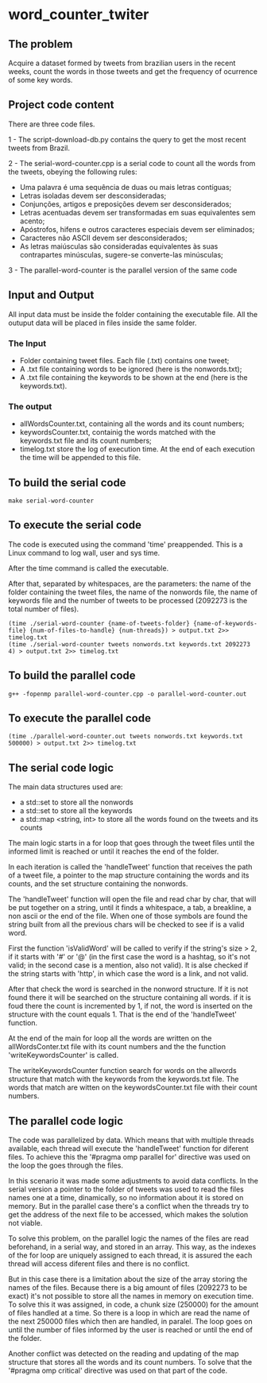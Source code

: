 # word_counter_twiter

## The problem

Acquire a dataset formed by tweets from brazilian users in the recent weeks, count the words in those tweets and get the frequency of ocurrence of some key words.

## Project code content
There are three code files. 

1 - The script-download-db.py contains the query to get the most recent tweets from Brazil.

2 - The serial-word-counter.cpp is a serial code to count all the words from the tweets, obeying the following rules:
- Uma palavra é uma sequência de duas ou mais letras contíguas;
- Letras isoladas devem ser desconsideradas;
- Conjunções, artigos e preposições devem ser desconsiderados;
- Letras acentuadas devem ser transformadas em suas equivalentes sem acento;
- Apóstrofos, hifens e outros caracteres especiais devem ser eliminados;
- Caracteres não ASCII devem ser desconsiderados;
- As letras maiúsculas são consideradas equivalentes às suas contrapartes minúsculas, sugere-se converte-las minúsculas;

3 - The parallel-word-counter is the parallel version of the same code

## Input and Output
All input data must be inside the folder containing the executable file. All the outuput data will be placed in files inside the same folder.

### The Input 
- Folder containing tweet files. Each file (.txt) contains one tweet; 
- A .txt file containing words to be ignored (here is the nonwords.txt); 
- A .txt file containing the keywords to be shown at the end (here is the keywords.txt).

### The output
- allWordsCounter.txt, containing all the words and its count numbers;
- keywordsCounter.txt, containig the words matched with the keywords.txt file and its count numbers;
- timelog.txt store the log of execution time. At the end of each execution the time will be appended to this file.

    
## To build the serial code
    make serial-word-counter

## To execute the serial code
The code is executed using the command 'time' preappended. This is a Linux command to log wall, user and sys time.

After the time command is called the executable.

After that, separated by whitespaces, are the parameters: the name of the folder containing the tweet files, the name of the nonwords file, the name of keywords file and the number of tweets to be processed (2092273 is the total number of files).

    (time ./serial-word-counter {name-of-tweets-folder} {name-of-keywords-file} {num-of-files-to-handle} {num-threads}) > output.txt 2>> timelog.txt
    (time ./serial-word-counter tweets nonwords.txt keywords.txt 2092273 4) > output.txt 2>> timelog.txt

## To build the parallel code
	g++ -fopenmp parallel-word-counter.cpp -o parallel-word-counter.out
	
## To execute the parallel code
	(time ./parallel-word-counter.out tweets nonwords.txt keywords.txt 500000) > output.txt 2>> timelog.txt

    
## The serial code logic

The main data structures used are:
- a std::set <string> to store all the nonwords
- a std::set <string> to store all the keywords
- a std::map <string, int> to store all the words found on the tweets and its counts

The main logic starts in a for loop that goes through the tweet files until the informed limit is reached or until it reaches the end of the folder.

In each iteration is called the 'handleTweet' function that receives the path of a tweet file, a pointer to the map structure containing the words and its counts, and the set structure containing the nonwords.

The 'handleTweet' function will open the file and read char by char, that will be put together on a string, until it finds a whitespace, a tab, a breakline, a non ascii or the end of the file. When one of those symbols are found the string built from all the previous chars will be checked to see if is a valid word.

First the function 'isValidWord' will be called to verify if the string's size > 2, if it starts with '#' or '@' (in the first case the word is a hashtag, so it's not valid; in the second case is a mention, also not valid). It is alse checked if the string starts with 'http', in which case the word is a link, and not valid.

After that check the word is searched in the nonword structure. If it is not found there it will be searched on the structure containing all words. if it is foud there the count is incremented by 1, if not, the word is inserted on the structure with the count equals 1. That is the end of the 'handleTweet' function.

At the end of the main for loop all the words are written on the allWordsConter.txt file with its count numbers and the the function 'writeKeywordsCounter' is called.

The writeKeywordsCounter function search for words on the allwords structure that match with the keywords from the keywords.txt file. The words that match are witten on the keywordsCounter.txt file with their count numbers.
	
## The parallel code logic

The code was parallelized by data. Which means that with multiple threads available, each thread will execute the 'handleTweet' function for diferent files. To achieve this the '#pragma omp parallel for' directive was used on the loop the goes through the files.
	
In this scenario it was made some adjustments to avoid data conflicts. In the serial version a pointer to the folder of tweets was used to read the files names one at a time, dinamically, so no information about it is stored on memory. But in the parallel case there's a conflict when the threads try to get the address of the next file to be accessed, which makes the solution not viable.
	
To solve this problem, on the parallel logic the names of the files are read beforehand, in a serial way, and stored in an array. This way, as the indexes of the for loop are uniquely assigned to each thread, it is assured the each thread will access diferent files and there is no conflict. 
	
But in this case there is a limitation about the size of the array storing the names of the files. Because there is a big amount of files (2092273 to be exact) it's not possible to store all the names in memory on execution time. To solve this it was assigned, in code, a chunk size (250000) for the amount of files handled at a time. So there is a loop in which are read the name of the next 250000 files which then are handled, in paralel. The loop goes on until the number of files informed by the user is reached or until the end of the folder.
	
Another conflict was detected on the reading and updating of the map structure that stores all the words and its count numbers. To solve that the '#pragma omp critical' directive was used on that part of the code.
	





